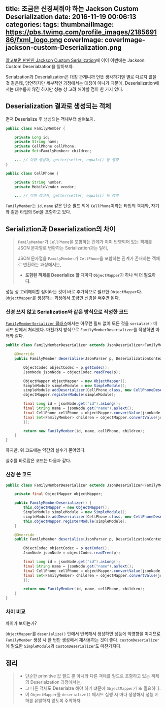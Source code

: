 title: 조금은 신경써줘야 하는 Jackson Custom Deserialization
date: 2016-11-19 00:06:13
categories:
tags:
thumbnailImage: https://pbs.twimg.com/profile_images/218569186/fxml_logo.png
coverImage: coverImage-jackson-custom-Deserialization.png
---
[알고보면 만만한 Jackson Custom Serialization](http://homoefficio.github.io/2016/11/18/%EC%95%8C%EA%B3%A0%EB%B3%B4%EB%A9%B4-%EB%A7%8C%EB%A7%8C%ED%95%9C-Jackson-Custom-Serialization/)에 이어 이번에는 Jackson Custom Deserialzation을 알아보자.

Serialzation과 Deserialization은 대칭 관계니까 언뜻 생각하기엔 별로 다르지 않을 것 같은데, 당연하지만 세부적인 과정에서는 대칭이 아니기 때문에, Deserialization에서는 대수롭지 않긴 하지만 성능 상 고려 해야할 점이 한 가지 있다.

## Deserialization 결과로 생성되는 객체

먼저 Deserialize 후 생성되는 객체부터 살펴보자.

```java
public class FamilyMember {

    private Long id;
    private String name;
    private CellPhone cellPhone;
    private Set<FamilyMember> children;

    ... // 이하 생성자, getter/setter, equals() 등 생략
}

public class CellPhone {

    private String number;
    private MobileVendor vendor;

    ... // 이하 생성자, getter/setter, equals() 등 생략
```

`FamilyMember`는 `id`, `name` 같은 단순 필드 외에 `CellPhone`이라는 타입의 객체와, 자기와 같은 타입의 Set을 포함하고 있다.

## Serializtion과 Deserialization의 차이

>`FamilyMember`가 `CellPhone`을 포함하는 관계가 이미 반영되어 있는 객체를 JSON 문자열로 변환하는 Serialization과는 달리, 
>
>JSON 문자열을 `FamilyMember`가 `CellPhone`을 포함하는 관계가 존재하는 객체로 변환하는 과정에서는, 
>- **포함된 객체를 Deserialize 할 때마다 `ObjectMapper`가 하나 씩 더 필요하다.** 

성능 상 고려해야할 점이라는 것이 바로 추가적으로 필요한 `ObjectMapper`다. `ObjectMapper`를 생성하는 과정에서 조금만 신경을 써주면 된다.

### 신경 쓰지 않고 Serialization와 같은 방식으로 작성한 코드

[`FamilyMemberSerializer` 클래스](https://gist.github.com/HomoEfficio/e3cee0071f0ce84ed6d7791d0410d8d5#file-1-familymemberserializer-java)에서는 아무런 필드 없이 모든 것을 `serialze()` 메서드 안에서 처리했다. 마찬가지 방식으로 `FamilyMemberDeserializer`를 작성하면 아래와 같다. 

```java
public class FamilyMemberDeserializer extends JsonDeserializer<FamilyMember> {

    @Override
    public FamilyMember deserialize(JsonParser p, DeserializationContext ctxt) throws IOException, JsonProcessingException {

        ObjectCodec objectCodec = p.getCodec();
        JsonNode jsonNode = objectCodec.readTree(p);

        ObjectMapper objectMapper = new ObjectMapper();
        SimpleModule simpleModule = new SimpleModule();
        simpleModule.addDeserializer(CellPhone.class, new CellPhoneDeserializer());
        objectMapper.registerModule(simpleModule);

        final Long id = jsonNode.get("id").asLong();
        final String name = jsonNode.get("name").asText();
        final CellPhone cellPhone = objectMapper.convertValue(jsonNode.get("cellPhone"), CellPhone.class);
        final Set<FamilyMember> children = objectMapper.convertValue(jsonNode.get("children"), new TypeReference<LinkedHashSet<FamilyMember>>() {
        });

        return new FamilyMember(id, name, cellPhone, children);
    }
}
```

하지만, 위 코드에는 약간의 실수가 묻어있다.

실수를 바로잡은 코드는 다음과 같다.

### 신경 쓴 코드

```java
public class FamilyMemberDeserializer extends JsonDeserializer<FamilyMember> {

    private final ObjectMapper objectMapper;

    public FamilyMemberDeserializer() {
        this.objectMapper = new ObjectMapper();
        SimpleModule simpleModule = new SimpleModule();
        simpleModule.addDeserializer(CellPhone.class, new CellPhoneDeserializer());
        this.objectMapper.registerModule(simpleModule);
    }

    @Override
    public FamilyMember deserialize(JsonParser p, DeserializationContext ctxt) throws IOException, JsonProcessingException {

        ObjectCodec objectCodec = p.getCodec();
        JsonNode jsonNode = objectCodec.readTree(p);

        final Long id = jsonNode.get("id").asLong();
        final String name = jsonNode.get("name").asText();
        final CellPhone cellPhone = objectMapper.convertValue(jsonNode.get("cellPhone"), CellPhone.class);
        final Set<FamilyMember> children = objectMapper.convertValue(jsonNode.get("children"), new TypeReference<LinkedHashSet<FamilyMember>>() {
        });

        return new FamilyMember(id, name, cellPhone, children);
    }
}
```

### 차이 비교

차이가 보이는가? 

`ObjectMapper`를 `deserialize()` 안에서 반복해서 생성하면 성능에 악영향을 미치므로 `FamilyMember` 생성 시 한 번만 생성해서 재사용하는 것이 좋다. `customDeserializer`에 필요한 `SimpleModule`과 `CustomDeserializer`도 마찬가지다.

## 정리

>- 단순한 primitive 값 필드 뿐 아니라 다른 객체를 필드로 포함하고 있는 객체의 Deserialzation 과정에서는,
>- 그 다른 객체도 Deserialze 해야 하기 떄문에 `ObjectMapper`가 또 필요하다.
>- 이 `ObjectMapper`를 `deserialize()` 메서드 실행 시 마다 생성해서 성능 저하를 유발하지 않도록 주의하자.


